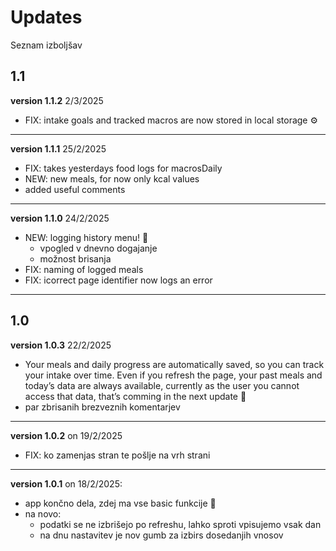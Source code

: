 # Updates
Seznam izboljšav
## 1.1 

**version 1.1.2** 2/3/2025
- FIX: intake goals and tracked macros are now stored in local storage ⚙️

---

**version 1.1.1** 25/2/2025
- FIX: takes yesterdays food logs for macrosDaily
- NEW: new meals, for now only kcal values
- added useful comments

---

**version 1.1.0** 24/2/2025
- NEW: logging history menu! 🎉 
    - vpogled v dnevno dogajanje
    - možnost brisanja 
- FIX: naming of logged meals
- FIX: icorrect page identifier now logs an error

---
## 1.0
**version 1.0.3** 22/2/2025
- Your meals and daily progress are automatically saved, so you can track your intake over time. Even if you refresh the page, your past meals and today’s data are always available, currently as the user you cannot access that data, that’s comming in the next update 🎉
- par zbrisanih brezveznih komentarjev

---

**version 1.0.2** on 19/2/2025
- FIX: ko zamenjas stran te pošlje na vrh strani

---

**version 1.0.1** on 18/2/2025:
- app končno dela, zdej ma vse basic funkcije 🎉
- na novo:
  - podatki se ne izbrišejo po refreshu, lahko sproti vpisujemo vsak dan
  - na dnu nastavitev je nov gumb za izbirs dosedanjih vnosov
